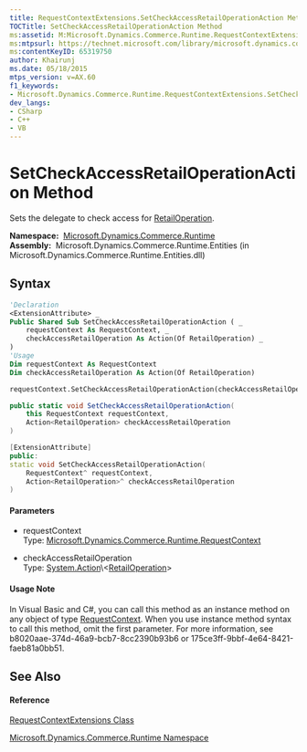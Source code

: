```yaml
---
title: RequestContextExtensions.SetCheckAccessRetailOperationAction Method  (Microsoft.Dynamics.Commerce.Runtime)
TOCTitle: SetCheckAccessRetailOperationAction Method
ms:assetid: M:Microsoft.Dynamics.Commerce.Runtime.RequestContextExtensions.SetCheckAccessRetailOperationAction(Microsoft.Dynamics.Commerce.Runtime.RequestContext,System.Action{Microsoft.Dynamics.Commerce.Runtime.DataModel.RetailOperation})
ms:mtpsurl: https://technet.microsoft.com/library/microsoft.dynamics.commerce.runtime.requestcontextextensions.setcheckaccessretailoperationaction(v=AX.60)
ms:contentKeyID: 65319750
author: Khairunj
ms.date: 05/18/2015
mtps_version: v=AX.60
f1_keywords:
- Microsoft.Dynamics.Commerce.Runtime.RequestContextExtensions.SetCheckAccessRetailOperationAction
dev_langs:
- CSharp
- C++
- VB
---
```


# SetCheckAccessRetailOperationAction Method

Sets the delegate to check access for [RetailOperation](retailoperation-enumeration-microsoft-dynamics-commerce-runtime-datamodel.md).

**Namespace:**  [Microsoft.Dynamics.Commerce.Runtime](microsoft-dynamics-commerce-runtime-namespace.md)  
**Assembly:**  Microsoft.Dynamics.Commerce.Runtime.Entities (in Microsoft.Dynamics.Commerce.Runtime.Entities.dll)

## Syntax

``` vb
'Declaration
<ExtensionAttribute> _
Public Shared Sub SetCheckAccessRetailOperationAction ( _
    requestContext As RequestContext, _
    checkAccessRetailOperation As Action(Of RetailOperation) _
)
'Usage
Dim requestContext As RequestContext
Dim checkAccessRetailOperation As Action(Of RetailOperation)

requestContext.SetCheckAccessRetailOperationAction(checkAccessRetailOperation)
```

``` csharp
public static void SetCheckAccessRetailOperationAction(
    this RequestContext requestContext,
    Action<RetailOperation> checkAccessRetailOperation
)
```

``` c++
[ExtensionAttribute]
public:
static void SetCheckAccessRetailOperationAction(
    RequestContext^ requestContext, 
    Action<RetailOperation>^ checkAccessRetailOperation
)
```

#### Parameters

  - requestContext  
    Type: [Microsoft.Dynamics.Commerce.Runtime.RequestContext](requestcontext-class-microsoft-dynamics-commerce-runtime.md)  

<!-- end list -->

  - checkAccessRetailOperation  
    Type: [System.Action](https://technet.microsoft.com/library/018hxwa8\(v=ax.60\))\<[RetailOperation](retailoperation-enumeration-microsoft-dynamics-commerce-runtime-datamodel.md)\>  

#### Usage Note

In Visual Basic and C\#, you can call this method as an instance method on any object of type [RequestContext](requestcontext-class-microsoft-dynamics-commerce-runtime.md). When you use instance method syntax to call this method, omit the first parameter. For more information, see b8020aae-374d-46a9-bcb7-8cc2390b93b6 or 175ce3ff-9bbf-4e64-8421-faeb81a0bb51.

## See Also

#### Reference

[RequestContextExtensions Class](requestcontextextensions-class-microsoft-dynamics-commerce-runtime.md)

[Microsoft.Dynamics.Commerce.Runtime Namespace](microsoft-dynamics-commerce-runtime-namespace.md)

